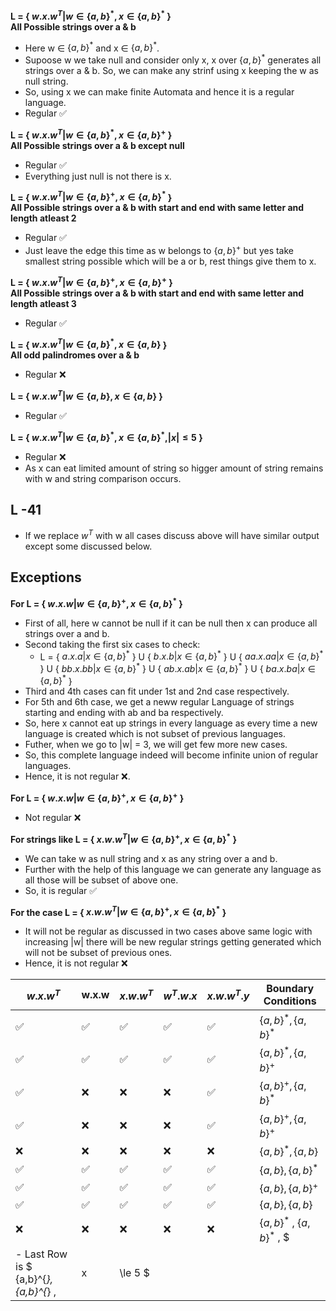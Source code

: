 **L = { $w.x.w^{T} | w \in \{a,b\}^{*}, x \in \{a,b\}^{*}$ }**  
**All Possible strings over a & b**
- Here w $\in$ $\{a,b\}^{*}$ and x $\in$ $\{a,b\}^{*}$.
- Supoose w we take null and consider only x, x over $\{a,b\}^{*}$ generates all strings over  a & b. So, we can make any strinf using x keeping the w as null string.
- So, using x we can make finite Automata and hence it is a regular language.
- Regular ✅


**L = { $w.x.w^{T} | w \in \{a,b\}^{*}, x \in \{a,b\}^{+}$ }**  
**All Possible strings over a & b except null**
- Regular ✅
- Everything just null is not there is x.

**L = { $w.x.w^{T} | w \in \{a,b\}^{+}, x \in \{a,b\}^{*}$ }**  
**All Possible strings over a & b with start and end with same letter and length atleast 2**
- Regular ✅
- Just leave the edge this time as w belongs to $\{a,b\}^{+}$ but yes take smallest string possible which will be a or b, rest things give them to x.

**L = { $w.x.w^{T} | w \in \{a,b\}^{+}, x \in \{a,b\}^{+}$ }**  
**All Possible strings over a & b with start and end with same letter and length atleast 3**
- Regular ✅

**L = { $w.x.w^{T} | w \in \{a,b\}^{*}, x \in \{a,b\}$ }**  
**All odd palindromes over a & b**
- Regular ❌

**L = { $w.x.w^{T} | w \in \{a,b\}, x \in \{a,b\}$ }**
- Regular ✅

**L = { $w.x.w^{T} | w \in \{a,b\}^{*}, x \in \{a,b\}^{*}, |x| \le 5$ }**
- Regular ❌
- As x can eat limited amount of string so higger amount of string remains with w and string comparison occurs.

## L -41
- If we replace $w^{T}$ with w all cases discuss above will have similar output except some discussed below.

## Exceptions
**For L = { $w.x.w | w \in \{a,b\}^{+}, x \in \{a,b\}^{*}$ }**

- First of all, here w cannot be null if it can be null then x can produce all strings over a and b.
- Second taking the first six cases to check:
    - L = { $a.x.a | x \in \{a,b\}^{*}$ } U { $b.x.b | x \in \{a,b\}^{*}$ } U { $aa.x.aa | x \in \{a,b\}^{*}$ } U { $bb.x.bb | x \in \{a,b\}^{*}$ } U { $ab.x.ab | x \in \{a,b\}^{*}$ } U { $ba.x.ba | x \in \{a,b\}^{*}$ }
- Third and 4th cases can fit under 1st and 2nd case respectively.
- For 5th and 6th case, we get a neww regular Language of strings starting and ending with ab and ba respectively.
- So, here x cannot eat up strings in every language as every time a new language is created which is not subset of previous languages.
- Futher, when we go to |w| = 3, we will get few more new cases.
- So, this complete language indeed will become infinite union of regular languages.
- Hence, it is not regular ❌. 

**For L = { $w.x.w | w \in \{a,b\}^{+}, x \in \{a,b\}^{+}$ }**
- Not regular ❌

**For strings like L = { $x.w.w^{T} | w \in \{a,b\}^{+}, x \in \{a,b\}^{*}$ }**
- We can take w as null string and x as any string over a and b.
- Further with the help of this language we can generate any language as all those will be subset of above one.
- So, it is regular ✅

**For the case L = { $x.w.w^{T} | w \in \{a,b\}^{+}, x \in \{a,b\}^{*}$ }**
- It will not be regular as discussed in two cases above same logic with increasing |w| there will be new regular strings getting generated which will not be subset of previous ones.
- Hence, it is not regular ❌



| $w.x.w^{T}$ | w.x.w | $x.w.w^{T}$ | $w^{T}.w.x$ | $x.w.w^{T}.y$ | Boundary Conditions |
| --- | --- | --- | --- | --- | ------ |
| ✅ | ✅ | ✅ | ✅ | ✅ | $\{a,b\}^{*}, \{a,b\}^{*}$ |
| ✅ | ✅ | ✅ | ✅ | ✅ | $\{a,b\}^{*}, \{a,b\}^{+}$ |
| ✅ | ❌ | ❌ | ❌ | ✅ | $\{a,b\}^{+}, \{a,b\}^{*}$ |
| ✅ | ❌ | ❌ | ❌ | ✅ | $\{a,b\}^{+}, \{a,b\}^{+}$ |
| ❌ | ❌ | ❌ | ❌ | ❌ | $\{a,b\}^{*}, \{a,b\}$ |
| ✅ | ✅ | ✅ | ✅ | ✅ | $\{a,b\}, \{a,b\}^{*}$ | 
| ✅ | ✅ | ✅ | ✅ | ✅ | $\{a,b\}, \{a,b\}^{+}$ |
| ✅ | ✅ | ✅ | ✅ | ✅ | $\{a,b\} , \{a,b\}$ |
| ❌ | ❌ | ❌ | ❌ | ❌ | $\{a,b\}^{*}$ , $\{a,b\}^{*}$ , $|x| \le 5$ |
- Last Row is $ \{a,b\}^{*}, \{a,b\}^{*} ,|x| \le 5 $
